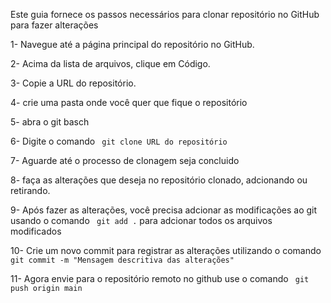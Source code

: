  Este guia fornece os passos necessários para clonar  repositório  no GitHub para fazer alterações
 


 1- Navegue até a página principal do repositório no GitHub.

 2- Acima da lista de arquivos, clique em  Código.

 3- Copie a URL do repositório.

 4- crie uma pasta onde você quer que fique o repositório 

 5-  abra o git basch

 6- Digite o comando ``` git clone URL do repositório```

 7- Aguarde até o processo de clonagem seja concluido

 8- faça as alterações que deseja no repositório clonado, adcionando ou retirando.

 9- Após fazer as alterações, você precisa adcionar as modificações ao git usando o comando ``` git add .``` para adcionar todos os arquivos modificados

 10- Crie um novo commit para registrar as alterações utilizando o comando ``` git commit -m "Mensagem descritiva das alterações"```

 11- Agora envie para o repositório remoto no github use o comando ``` git push origin main```
